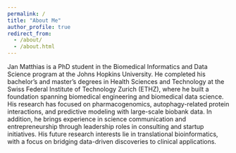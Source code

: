 ```yaml
---
permalink: /
title: "About Me"
author_profile: true
redirect_from: 
  - /about/
  - /about.html
---
```


Jan Matthias is a PhD student in the Biomedical Informatics and Data Science program at the Johns Hopkins University. He completed his bachelor’s and master’s degrees in Health Sciences and Technology at the Swiss Federal Institute of Technology Zurich (ETHZ), where he built a foundation spanning biomedical engineering and biomedical data science. His research has focused on pharmacogenomics, autophagy-related protein interactions, and predictive modeling with large-scale biobank data. In addition, he brings experience in science communication and entrepreneurship through leadership roles in consulting and startup initiatives. His future research interests lie in translational bioinformatics, with a focus on bridging data-driven discoveries to clinical applications.
